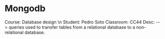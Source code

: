 # Mongodb
Course: Database design \n
Student: Pedro Soto 
Classroom: CC44 
Desc: --> queries used to transfer tables from a relational database to a non-relational database.

